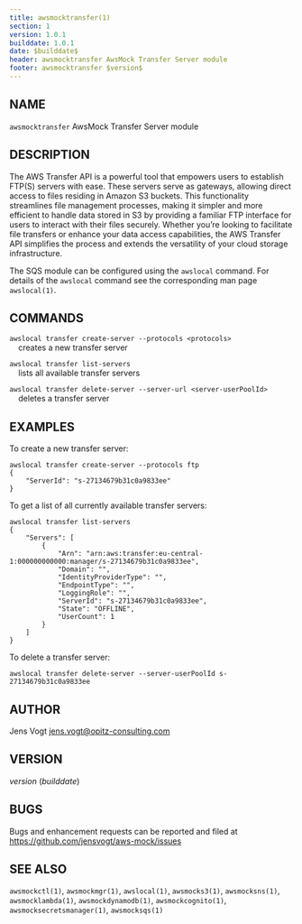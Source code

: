 ```yaml
---
title: awsmocktransfer(1)
section: 1
version: 1.0.1
builddate: 1.0.1
date: $builddate$
header: awsmocktransfer AwsMock Transfer Server module
footer: awsmocktransfer $version$
---
```


## NAME

```awsmocktransfer``` AwsMock Transfer Server module

## DESCRIPTION

The AWS Transfer API is a powerful tool that empowers users to establish FTP(S) servers with ease. These servers serve
as gateways, allowing direct access to files residing in Amazon S3 buckets. This functionality streamlines file
management processes, making it simpler and more efficient to handle data stored in S3 by providing a familiar FTP
interface for users to interact with their files securely. Whether you’re looking to facilitate file transfers or
enhance your data access capabilities, the AWS Transfer API simplifies the process and extends the versatility of
your cloud storage infrastructure.

The SQS module can be configured using the ```awslocal``` command. For details of the ```awslocal``` command see the
corresponding man page ```awslocal(1)```.

## COMMANDS

```awslocal transfer create-server --protocols <protocols>```  
&nbsp;&nbsp;&nbsp;&nbsp;creates a new transfer server

```awslocal transfer list-servers```  
&nbsp;&nbsp;&nbsp;&nbsp;lists all available transfer servers

```awslocal transfer delete-server --server-url <server-userPoolId>```  
&nbsp;&nbsp;&nbsp;&nbsp;deletes a transfer server

## EXAMPLES

To create a new transfer server:

```
awslocal transfer create-server --protocols ftp
{
    "ServerId": "s-27134679b31c0a9833ee"
}
```

To get a list of all currently available transfer servers:

```
awslocal transfer list-servers
{
    "Servers": [
        {
            "Arn": "arn:aws:transfer:eu-central-1:000000000000:manager/s-27134679b31c0a9833ee",
            "Domain": "",
            "IdentityProviderType": "",
            "EndpointType": "",
            "LoggingRole": "",
            "ServerId": "s-27134679b31c0a9833ee",
            "State": "OFFLINE",
            "UserCount": 1
        }
    ]
}

```

To delete a transfer server:

```
awslocal transfer delete-server --server-userPoolId s-27134679b31c0a9833ee
```

## AUTHOR

Jens Vogt <jens.vogt@opitz-consulting.com>

## VERSION

$version$ ($builddate$)

## BUGS

Bugs and enhancement requests can be reported and filed at https://github.com/jensvogt/aws-mock/issues

## SEE ALSO

```awsmockctl(1)```, ```awsmockmgr(1)```, ```awslocal(1)```, ```awsmocks3(1)```, ```awsmocksns(1)```, ```awsmocklambda(1)```,
```awsmockdynamodb(1)```, ```awsmockcognito(1)```, ```awsmocksecretsmanager(1)```, ```awsmocksqs(1)```